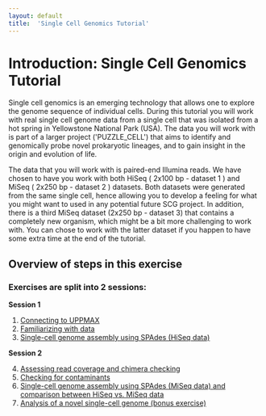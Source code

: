 ```yaml
---
layout: default
title:  'Single Cell Genomics Tutorial'
---
```


# Introduction: Single Cell Genomics Tutorial

<p>Single cell genomics is an emerging technology that allows one to explore the genome sequence of individual cells. 
During this tutorial you will work with real single cell genome data from a single cell that was isolated from a hot spring in Yellowstone National Park (USA). 
The data you will work with is part of a larger project ('PUZZLE_CELL') that aims to identify and genomically probe novel prokaryotic lineages, and to gain insight in the origin and evolution of life.  </p>
The data that you will work with is paired-end Illumina reads. 
We have chosen to have you work with both HiSeq ( 2x100 bp - dataset 1 ) and MiSeq ( 2x250 bp - dataset 2 ) datasets. 
Both datasets were generated from the same single cell, hence allowing you to develop a feeling for what you might want to used in any potential future SCG project. 
In addition, there is a third MiSeq dataset (2x250 bp - dataset 3) that contains a completely new organism, which might be a bit more challenging to work with. 
You can chose to work with the latter dataset if you happen to have some extra time at the end of the tutorial.

## Overview of steps in this exercise

### Exercises are split into 2 sessions:

**Session 1**

1. [Connecting to UPPMAX](connectToUppmax)
2. [Familiarizing with data](scg_part2)
3. [Single-cell genome assembly using SPAdes (HiSeq data)](scg_part3)

**Session 2**

4. [Assessing read coverage and chimera checking](scg_part4)
5. [Checking for contaminants](scg_part5)
6. [Single-cell genome assembly using SPAdes (MiSeq data) and comparison between HiSeq vs. MiSeq data](scg_part6)
7. [Analysis of a novel single-cell genome (bonus exercise)](scg_part7)